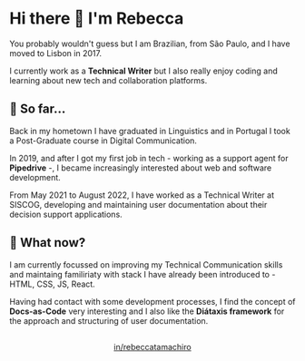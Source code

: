 # Hi there 👋 I'm Rebecca 

You probably wouldn't guess but I am Brazilian, from São Paulo, and I have moved to Lisbon in 2017.

I currently work as a **Technical Writer** but I also really enjoy coding and learning about new tech and collaboration platforms.

## :rocket: So far...

Back in my hometown I have graduated in Linguistics and in Portugal I took a Post-Graduate course in Digital Communication.

In 2019, and after I got my first job in tech - working as a support agent for **Pipedrive** -, I became increasingly interested about web and software development.

From May 2021 to August 2022, I have worked as a Technical Writer at SISCOG, developing and maintaining user documentation about their decision support applications.

## :round_pushpin: What now?

I am currently focussed on improving my Technical Communication skills and maintaing familiriaty with stack I have already been introduced to - HTML, CSS, JS, React.

Having had contact with some development processes, I find the concept of **Docs-as-Code** very interesting and I also like the **Diátaxis framework** for the approach and structuring of user documentation. 

##
<p align="center"> 
  <a href="https://www.linkedin.com/in/rebeccatamachiro" target="_blank">in/rebeccatamachiro</a>
</p>

<!--
## :speech_balloon: Let's get in touch!

If you're interested, feel free to check my repos, respective websites and Trello boards and let me know what you think.

Also, if you have any projects where some help with the docs could come in handy, do not hesitate to reach out!

- rebecca2t@gmail.com
- /in/rebeccatamachiro/

**RebeccaTamachiro/RebeccaTamachiro** is a ✨ _special_ ✨ repository because its `README.md` (this file) appears on your GitHub profile.

Here are some ideas to get you started:

- 🔭 I’m currently working on ...
- 🌱 I’m currently learning ...
- 👯 I’m looking to collaborate on ...
- 🤔 I’m looking for help with ...
- 💬 Ask me about ...
- 📫 How to reach me: ...
- 😄 Pronouns: ...
- ⚡ Fun fact: ...
-->
